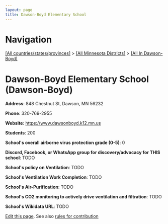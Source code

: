 ```yaml
---
layout: page
title: Dawson-Boyd Elementary School
---
```

# Navigation

[[All countries/states/provinces]](../../..) > [[All Minnesota Districts]](../..) > [[All In Dawson-Boyd]](..)

# Dawson-Boyd Elementary School (Dawson-Boyd)

**Address**: 848 Chestnut St, Dawson, MN 56232

**Phone**: 320-769-2955

**Website**: <https://www.dawsonboyd.k12.mn.us>

**Students**: 200

**School's overall airborne virus protection grade (0-5)**: 0

**Discord, Facebook, or WhatsApp group for discovery/advocacy for THIS school**: TODO

**School's policy on Ventilation**: TODO

**School's Ventilation Work Completion**: TODO

**School's Air-Purification**: TODO

**School's CO2 monitoring to actively drive ventilation and filtration**: TODO

**School's Wikidata URL**: TODO


[Edit this page](https://github.com/ventilate-schools/MN/edit/main/./Dawson-Boyd/Dawson-Boyd_Elementary_School.md). See also [rules for contribution](../../../contribution-rules/)